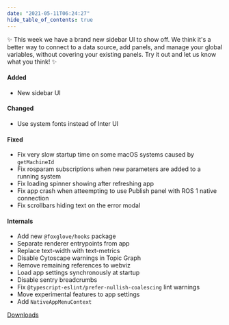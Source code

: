 ```yaml
---
date: "2021-05-11T06:24:27"
hide_table_of_contents: true
---
```


✨ This week we have a brand new sidebar UI to show off. We think it's a better way to connect to a data source, add panels, and manage your global variables, without covering your existing panels. Try it out and let us know what you think! ✨

#### Added

- New sidebar UI

#### Changed

- Use system fonts instead of Inter UI

#### Fixed

- Fix very slow startup time on some macOS systems caused by `getMachineId`
- Fix rosparam subscriptions when new parameters are added to a running system
- Fix loading spinner showing after refreshing app
- Fix app crash when atteempting to use Publish panel with ROS 1 native connection
- Fix scrollbars hiding text on the error modal

#### Internals

- Add new `@foxglove/hooks` package
- Separate renderer entrypoints from app
- Replace text-width with text-metrics
- Disable Cytoscape warnings in Topic Graph
- Remove remaining references to webviz
- Load app settings synchronously at startup
- Disable sentry breadcrumbs
- Fix `@typescript-eslint/prefer-nullish-coalescing` lint warnings
- Move experimental features to app settings
- Add `NativeAppMenuContext`

[Downloads](https://github.com/foxglove/studio/releases/tag/v0.8.0)
